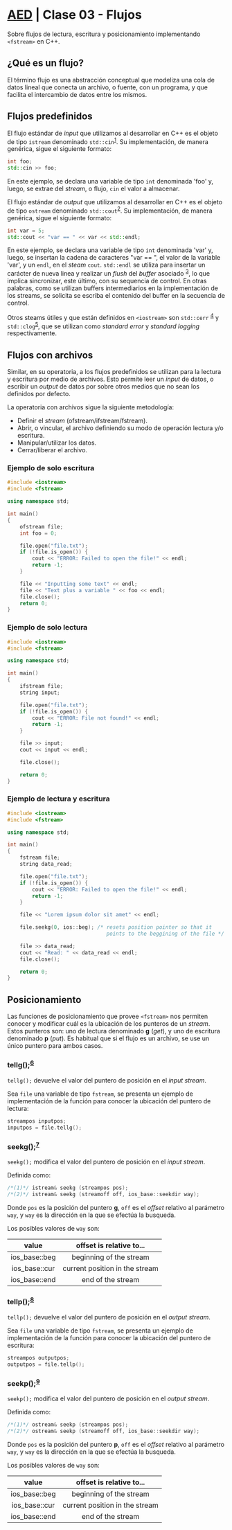 # [AED](https://github.com/rnsavinelli/aed) | Clase 03 - Flujos

Sobre flujos de lectura, escritura y posicionamiento implementando `<fstream>` en
C++.

## ¿Qué es un flujo?

El término flujo es una abstracción conceptual que modeliza una cola de
datos lineal que conecta un archivo, o fuente, con un programa,
y que facilita el intercambio de datos entre los mismos.

## Flujos predefinidos <iostream>

El flujo estándar de *input* que utilizamos al desarrollar en C++ es el
objeto de tipo `istream` denominado `std::cin`<sup>[1](https://www.cplusplus.com/reference/iostream/cin/)</sup>.
Su implementación, de manera genérica, sigue el siguiente formato:

``` cpp
int foo;
std::cin >> foo;
```

En este ejemplo, se declara una variable de tipo `int` denominada 'foo' y, luego, se extrae del
*stream*, o flujo, `cin` el valor a almacenar.

El flujo estándar de *output* que utilizamos al desarrollar en C++ es el objeto de
tipo `ostream` denominado `std::cout`<sup>[2](https://www.cplusplus.com/reference/iostream/cout/)</sup>.
Su implementación, de manera genérica, sigue el siguiente formato:

``` cpp
int var = 5;
std::cout << "var == " << var << std::endl;
```

En este ejemplo, se declara una variable de tipo `int` denominada 'var' y,
luego, se insertan la cadena de caracteres "var == ", el valor de la variable 'var', y
un `endl`, en el *steam* `cout`. `std::endl` se utiliza para insertar un
carácter de nueva linea y realizar un *flush* del *buffer* asociado
<sup>[3](https://www.cplusplus.com/reference/ostream/endl/)</sup>, lo que
implica sincronizar, este último, con su sequencia de control. En otras
palabras, como se utilizan buffers intermediarios en la implementación de los
streams, se solicita se escriba el contenido del buffer en la secuencia de control.

Otros steams útiles y que están definidos en `<iostream>` son `std::cerr`
<sup>[4](https://www.cplusplus.com/reference/iostream/cerr/)</sup> y
`std::clog`<sup>[5](https://www.cplusplus.com/reference/iostream/clog/)</sup>,
que se utilizan como *standard error* y *standard logging* respectivamente.

## Flujos con archivos <fstream>

Similar, en su operatoria, a los flujos predefinidos se utilizan para la
lectura y escritura por medio de archivos. Esto permite leer un *input* de
datos, o escribir un *output* de datos por sobre otros medios que no sean
los definidos por defecto.

La operatoria con archivos sigue la siguiente metodología:

+ Definir el *stream* (ofstream/ifstream/fstream).
+ Abrir, o vincular, el archivo definiendo su modo de operación lectura y/o escritura.
+ Manipular/utilizar los datos.
+ Cerrar/liberar el archivo.

### Ejemplo de solo escritura

``` cpp
#include <iostream>
#include <fstream>

using namespace std;

int main()
{
    ofstream file;
    int foo = 0;

    file.open("file.txt");
    if (!file.is_open()) {
        cout << "ERROR: Failed to open the file!" << endl;
        return -1;
    }

    file << "Inputting some text" << endl;
    file << "Text plus a variable " << foo << endl;
    file.close();
    return 0;
}
```

### Ejemplo de solo lectura

``` cpp
#include <iostream>
#include <fstream>

using namespace std;

int main()
{
    ifstream file;
    string input;

    file.open("file.txt");
    if (!file.is_open()) {
        cout << "ERROR: File not found!" << endl;
        return -1;
    }

    file >> input;
    cout << input << endl;

    file.close();

    return 0;
}
```

### Ejemplo de lectura y escritura

``` cpp
#include <iostream>
#include <fstream>

using namespace std;

int main()
{
    fstream file;
    string data_read;

    file.open("file.txt");
    if (!file.is_open()) {
        cout << "ERROR: Failed to open the file!" << endl;
        return -1;
    }

    file << "Lorem ipsum dolor sit amet" << endl;

    file.seekg(0, ios::beg); /* resets position pointer so that it
                                points to the beggining of the file */

    file >> data_read;
    cout << "Read: " << data_read << endl;
    file.close();

    return 0;
}
```

## Posicionamiento

Las funciones de posicionamiento que provee `<fstream>` nos permiten conocer y modificar
cuál es la ubicación de los punteros de un *stream*. Estos punteros son:
uno de lectura denominado **g** (*get*), y uno de escritura denominado **p** (*put*).
Es habitual que si el flujo es un archivo, se use un único puntero para ambos casos.

### tellg();<sup>[6](https://www.cplusplus.com/reference/istream/istream/tellg/)</sup>

`tellg();` devuelve el valor del puntero de posición en el *input stream*.

Sea `file` una variable de tipo `fstream`, se presenta un ejemplo de
implementación de la función para conocer la ubicación del puntero de lectura:

``` cpp
streampos inputpos;
inputpos = file.tellg();
```

### seekg();<sup>[7](https://www.cplusplus.com/reference/istream/istream/seekg/)</sup>

`seekg();` modifica el valor del puntero de posición en el *input stream*.

Definida como:

``` cpp
/*(1)*/	istream& seekg (streampos pos);
/*(2)*/	istream& seekg (streamoff off, ios_base::seekdir way);
```

Donde `pos` es la posición del puntero **g**, `off` es el *offset* relativo al
parámetro `way`, y `way` es la dirección en la que se efectúa la busqueda.

Los posibles valores de `way` son:

| value | offset is relative to... |
| :---: | :----------------------: |
|ios_base::beg | beginning of the stream |
|ios_base::cur | current position in the stream |
|ios_base::end | end of the stream |

### tellp();<sup>[8](https://www.cplusplus.com/reference/ostream/ostream/tellp/)</sup>

`tellp();` devuelve el valor del puntero de posición en el *output stream*.

Sea `file` una variable de tipo `fstream`, se presenta un ejemplo de
implementación de la función para conocer la ubicación del puntero de escritura:

``` cpp
streampos outputpos;
outputpos = file.tellp();
```

### seekp();<sup>[9](https://www.cplusplus.com/reference/ostream/ostream/seekp/)</sup>

`seekp();` modifica el valor del puntero de posición en el *output stream*.

Definida como:

``` cpp
/*(1)*/	ostream& seekp (streampos pos);
/*(2)*/	ostream& seekp (streamoff off, ios_base::seekdir way);
```

Donde `pos` es la posición del puntero **p**, `off` es el *offset* relativo al
parámetro `way`, y `way` es la dirección en la que se efectúa la busqueda.

Los posibles valores de `way` son:

| value | offset is relative to... |
| :---: | :----------------------: |
|ios_base::beg | beginning of the stream |
|ios_base::cur | current position in the stream |
|ios_base::end | end of the stream |
